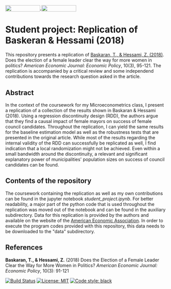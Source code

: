 
<a href="https://nbviewer.jupyter.org/github/HumanCapitalAnalysis/student-project-DaLueke/blob/master/student_project.ipynb"
   target="_parent">
   <img align="center" 
  src="https://raw.githubusercontent.com/jupyter/design/master/logos/Badges/nbviewer_badge.png" 
      width="109" height="20"> 
</a> 
<a href="https://mybinder.org/v2/gh/HumanCapitalAnalysis/student-project-DaLueke/master?filepath=student_project.ipynb"
    target="_parent">
    <img align="center"
       src="https://mybinder.org/badge_logo.svg"
       width="109" height="20">
</a>

# Student project: Replication of Baskeran & Hessami (2018)
This repository presents a replication of [Baskaran, T., & Hessami, Z. (2018)](https://www.aeaweb.org/articles?id=10.1257/pol.20170045). Does the election of a female leader clear the way for more women in politics? *American Economic Journal: Economic Policy*, 10(3), 95-121. The replication is accompanied by a critical review and some independend contributions towards the research question asked in the article.

## Abstract
In the context of the coursework for my Microeconometrics class, I present a replication of a collection of the results shown in Baskaran & Hessami (2018). Using a regression discontinuity design (RDD), the authors argue that they find a causal impact of female mayors on success of female council candidates. Throughout the replication, I can yield the same results for the baseline estimation model as well as the robustness tests that are presented in the original article. While most of the results regarding the internal validity of the RDD can successfully be replicated as well, I find indication that a local randomization might not be achieved. Even within a small bandwidth around the discontinuity, a relevant and significant explanatory power of municipalities' population sizes on success of council candidates can be found. 

## Contents of the repository
The coursework containing the replication as well as my own contributions can be found in the jupyter notebook *student_project.ipynb*. For better readability, a major part of the python code that is used throughout the replication was moved out of the notebook and can be found in the auxiliary subdirectory. Data for this replication is provided by the authors and available on the website of the [American Economic Association](https://www.aeaweb.org/doi/10.1257/pol.20170045.data). In order to execute the program codes provided with this repository, this data needs to be downloaded to the "data" subdirectory.

## References
**Baskaran, T., & Hessami, Z.** (2018) Does the Election of a Female Leader Clear the Way for More Women in Politics? *American Economic Journal: Economic Policy*, 10(3): 91-121

[![Build Status](https://travis-ci.org/HumanCapitalAnalysis/student-project-DaLueke.svg?branch=master)](https://travis-ci.org/HumanCapitalAnalysis/student-project-DaLueke) [![License: MIT](https://img.shields.io/badge/License-MIT-blue.svg)](HumanCapitalAnalysis/student-project-template/blob/master/LICENSE)
[![Code style: black](https://img.shields.io/badge/code%20style-black-000000.svg)](https://github.com/ambv/black)
